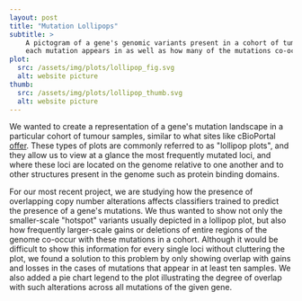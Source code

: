 ```yaml
---
layout: post
title: "Mutation Lollipops"
subtitle: >
    A pictogram of a gene's genomic variants present in a cohort of tumour samples showing both the number of samples
    each mutation appears in as well as how many of the mutations co-occur with larger-scale copy number alterations.
plot:
  src: /assets/img/plots/lollipop_fig.svg
  alt: website picture
thumb:
  src: /assets/img/plots/lollipop_thumb.svg
  alt: website picture
---
```


We wanted to create a representation of a gene's mutation landscape in a particular cohort of tumour samples, similar to what sites like cBioPortal [offer](https://bit.ly/3ommyvS). These types of plots are commonly referred to as "lollipop plots", and they allow us to view at a glance the most frequently mutated loci, and where these loci are located on the genome relative to one another and to other structures present in the genome such as protein binding domains.

For our most recent project, we are studying how the presence of overlapping copy number alterations affects classifiers trained to predict the presence of a gene's mutations. We thus wanted to show not only the smaller-scale "hotspot" variants usually depicted in a lollipop plot, but also how frequently larger-scale gains or deletions of entire regions of the genome co-occur with these mutations in a cohort. Although it would be difficult to show this information for every single loci without cluttering the plot, we found a solution to this problem by only showing overlap with gains and losses in the cases of mutations that appear in at least ten samples. We also added a pie chart legend to the plot illustrating the degree of overlap with such alterations across all mutations of the given gene.

